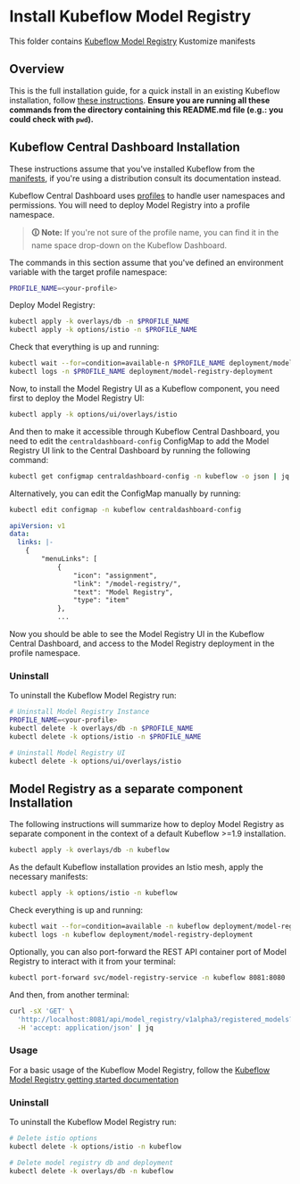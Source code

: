 # Install Kubeflow Model Registry

This folder contains [Kubeflow Model Registry](https://www.kubeflow.org/docs/components/model-registry/installation/) Kustomize manifests

## Overview

This is the full installation guide, for a quick install in an existing Kubeflow installation, follow [these instructions](https://www.kubeflow.org/docs/components/model-registry/installation/).
**Ensure you are running all these commands from the directory containing this README.md file (e.g.: you could check with `pwd`).**

## Kubeflow Central Dashboard Installation

These instructions assume that you've installed Kubeflow from the [manifests](https://github.com/kubeflow/manifests/), if you're using a distribution consult its documentation instead.

Kubeflow Central Dashboard uses [profiles](https://www.kubeflow.org/docs/components/central-dash/profiles/) to handle user namespaces and permissions. You will need to deploy Model Registry into a profile namespace.

> **🛈 Note:** If you're not sure of the profile name, you can find it in the name space drop-down on the Kubeflow Dashboard.

The commands in this section assume that you've defined an environment variable with the target profile namespace:

```sh
PROFILE_NAME=<your-profile>
```

Deploy Model Registry:

```sh
kubectl apply -k overlays/db -n $PROFILE_NAME
kubectl apply -k options/istio -n $PROFILE_NAME
```

Check that everything is up and running:

```bash
kubectl wait --for=condition=available-n $PROFILE_NAME deployment/model-registry-deployment --timeout=2m
kubectl logs -n $PROFILE_NAME deployment/model-registry-deployment
```

Now, to install the Model Registry UI as a Kubeflow component, you need first to deploy the Model Registry UI:

```bash
kubectl apply -k options/ui/overlays/istio
```

And then to make it accessible through Kubeflow Central Dashboard, you need to edit the `centraldashboard-config` ConfigMap to add the Model Registry UI link to the Central Dashboard by running the following command:

```bash
kubectl get configmap centraldashboard-config -n kubeflow -o json | jq '.data.links |= (fromjson | .menuLinks += [{"icon": "assignment", "link": "/model-registry/", "text": "Model Registry", "type": "item"}] | tojson)' | kubectl apply -f - -n kubeflow
```

Alternatively, you can edit the ConfigMap manually by running:

```bash
kubectl edit configmap -n kubeflow centraldashboard-config
```

```yaml
apiVersion: v1
data:
  links: |-
    {
        "menuLinks": [
            {
                "icon": "assignment",
                "link": "/model-registry/",
                "text": "Model Registry",
                "type": "item"
            },
            ...
```

Now you should be able to see the Model Registry UI in the Kubeflow Central Dashboard, and access to the Model Registry deployment in the profile namespace.

### Uninstall

To uninstall the Kubeflow Model Registry run:

```bash
# Uninstall Model Registry Instance
PROFILE_NAME=<your-profile>
kubectl delete -k overlays/db -n $PROFILE_NAME
kubectl delete -k options/istio -n $PROFILE_NAME

# Uninstall Model Registry UI
kubectl delete -k options/ui/overlays/istio
```

## Model Registry as a separate component Installation

The following instructions will summarize how to deploy Model Registry as separate component in the context of a default Kubeflow >=1.9 installation.

```bash
kubectl apply -k overlays/db -n kubeflow
```

As the default Kubeflow installation provides an Istio mesh, apply the necessary manifests:

```bash
kubectl apply -k options/istio -n kubeflow
```

Check everything is up and running:

```bash
kubectl wait --for=condition=available -n kubeflow deployment/model-registry-deployment --timeout=2m
kubectl logs -n kubeflow deployment/model-registry-deployment
```

Optionally, you can also port-forward the REST API container port of Model Registry to interact with it from your terminal:

```bash
kubectl port-forward svc/model-registry-service -n kubeflow 8081:8080
```

And then, from another terminal:

```bash
curl -sX 'GET' \
  'http://localhost:8081/api/model_registry/v1alpha3/registered_models?pageSize=100&orderBy=ID&sortOrder=DESC' \
  -H 'accept: application/json' | jq
```

### Usage

For a basic usage of the Kubeflow Model Registry, follow the [Kubeflow Model Registry getting started documentation](https://www.kubeflow.org/docs/components/model-registry/getting-started/)

### Uninstall

To uninstall the Kubeflow Model Registry run:

```bash
# Delete istio options
kubectl delete -k options/istio -n kubeflow

# Delete model registry db and deployment
kubectl delete -k overlays/db -n kubeflow
```
